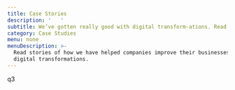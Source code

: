 ```yaml
---
title: Case Stories
description: '   '
subtitle: We’ve gotten really good with digital transform-ations. Read the stories.
category: Case Studies
menu: none
menuDescription: >-
  Read stories of how we have helped companies improve their businesses through
  digital transformations.
---
```

   q3
